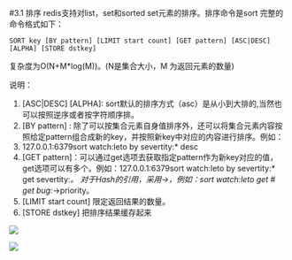#3.1	排序
redis支持对list，set和sorted set元素的排序。排序命令是sort 完整的命令格式如下：

	SORT key [BY pattern] [LIMIT start count] [GET pattern] [ASC|DESC] [ALPHA] [STORE dstkey] 

复杂度为O(N+M*log(M))。(N是集合大小，M 为返回元素的数量)

说明：
1.	[ASC|DESC] [ALPHA]: sort默认的排序方式（asc）是从小到大排的,当然也可以按照逆序或者按字符顺序排。
2.	[BY pattern] : 除了可以按集合元素自身值排序外，还可以将集合元素内容按照给定pattern组合成新的key，并按照新key中对应的内容进行排序。例如：
3.	127.0.0.1:6379sort watch:leto by severtity:* desc
4.	[GET pattern]：可以通过get选项去获取指定pattern作为新key对应的值，get选项可以有多个。例如：127.0.0.1:6379sort watch:leto by severtity:* get severtity:*。 对于Hash的引用，采用->，例如：sort watch:leto get # get bug:*->priority。
5.	[LIMIT start count] 限定返回结果的数量。
6.	[STORE dstkey] 把排序结果缓存起来


![](https://raw.githubusercontent.com/gnuhpc/All-About-Redis/master/IndependentFunc/sort1.png)

![](https://raw.githubusercontent.com/gnuhpc/All-About-Redis/master/IndependentFunc/sort2.png)

